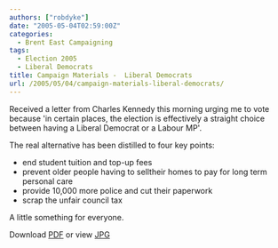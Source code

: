 ```yaml
---
authors: ["robdyke"]
date: "2005-05-04T02:59:00Z"
categories:
  - Brent East Campaigning
tags:
  - Election 2005
  - Liberal Democrats
title: Campaign Materials -  Liberal Democrats
url: /2005/05/04/campaign-materials-liberal-democrats/
---
```

Received a letter from Charles Kennedy this morning urging me to vote because 'in certain places, the election is effectively a straight choice between having a Liberal Democrat or a Labour MP'.

The real alternative has been distilled to four key points:

  * end student tuition and top-up fees
  * prevent older people having to selltheir homes to pay for long term personal care
  * provide 10,000 more police and cut their paperwork
  * scrap the unfair council tax

A little something for everyone.

Download [PDF](http://www.comwifinet.com/becampaign/libdem_letter3may.pdf) or view [JPG](http://www.comwifinet.com/becampaign/libdem_letter3may.jpg)